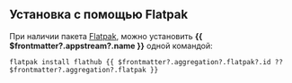 ## Установка c помощью Flatpak <Badge v-if="$frontmatter?.aggregation?.flatpak?.build === 'unoffical'" type="danger" text="Неофициальная сборка" />

При наличии пакета [Flatpak](/flatpak), можно установить **{{ $frontmatter?.appstream?.name }}** одной командой:

```shell-vue
flatpak install flathub {{ $frontmatter?.aggregation?.flatpak?.id ?? $frontmatter?.aggregation?.flatpak }}
```

<!--@include: @apps/_parts/install/software-flatpak.md-->
